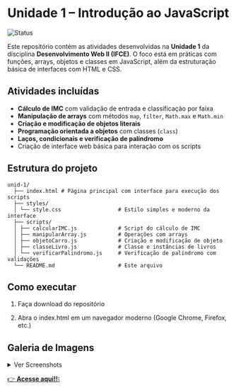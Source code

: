 # Unidade 1 – Introdução ao JavaScript
![Status](https://img.shields.io/badge/progresso-100%25-green)

Este repositório contém as atividades desenvolvidas na **Unidade 1** da disciplina **Desenvolvimento Web II (IFCE)**. O foco está em práticas com funções, arrays, objetos e classes em JavaScript, além da estruturação básica de interfaces com HTML e CSS.

## Atividades incluídas

- **Cálculo de IMC** com validação de entrada e classificação por faixa
- **Manipulação de arrays** com métodos `map`, `filter`, `Math.max` e `Math.min`
- **Criação e modificação de objetos literais**
- **Programação orientada a objetos** com classes (`class`)
- **Laços, condicionais e verificação de palíndromo**
- Criação de interface web básica para interação com os scripts

## Estrutura do projeto

```
unid-1/
  ├── index.html # Página principal com interface para execução dos scripts
  ├── styles/
  │ └── style.css                  # Estilo simples e moderno da interface
  ├── scripts/
  │ ├── calcularIMC.js             # Script do cálculo de IMC
  │ ├── manipularArray.js          # Operações com arrays
  │ ├── objetoCarro.js             # Criação e modificação de objeto
  │ ├── classeLivro.js             # Classe e instâncias de livros
  │ └── verificarPalindromo.js     # Verificação de palíndromo com validações
  └── README.md                    # Este arquivo
```

## Como executar

1.  Faça download do repositório

2. Abra o index.html em um navegador moderno (Google Chrome, Firefox, etc.)

## Galeria de Imagens

<details>
  <summary>Ver Screenshots</summary>

  <div style="display: flex; flex-wrap: wrap; gap: 1rem;">
    <img src="https://github.com/user-attachments/assets/05eced54-2e10-4e01-9db7-809966f2d7e3" alt="Screenshot 1" style="width: 300px;">
    <img src="https://github.com/user-attachments/assets/8df80f66-b9ff-4609-af82-b318e0fe426c" alt="Screenshot 2" style="width: 300px;">
    <img src="https://github.com/user-attachments/assets/8e3465fa-dc07-445a-9b96-ea29607043ac" alt="Screenshot 2" style="width: 300px;">
  </div>
</details>

 [👉 **Acesse aqui!!:** ](https://fernandabitten.github.io/web2-ifce/unid-1/)
